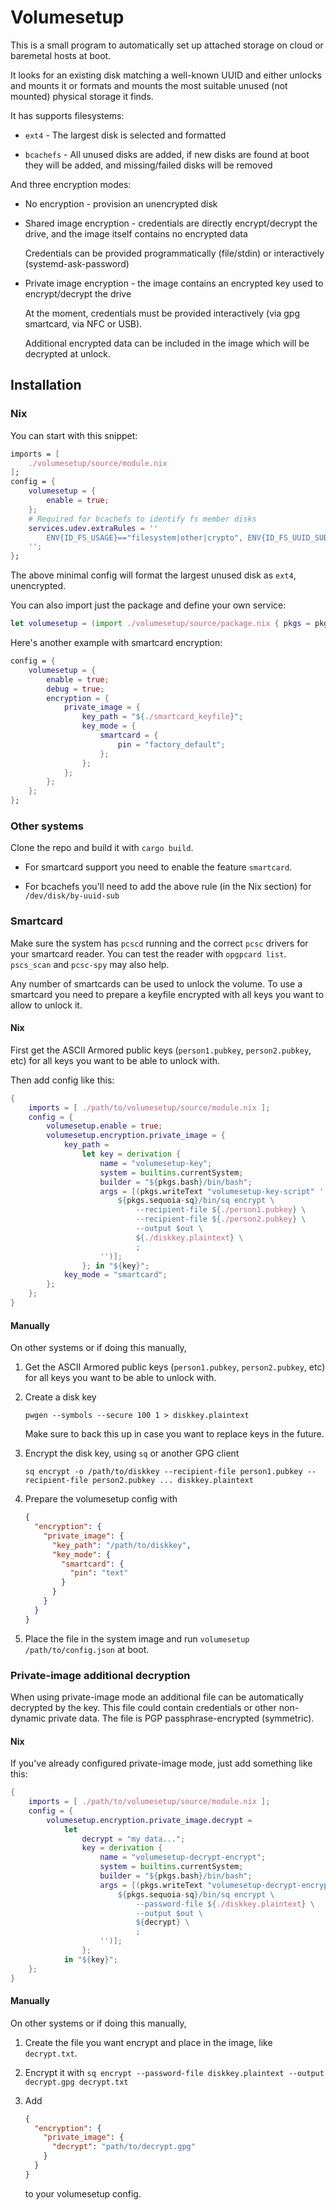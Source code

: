 # Volumesetup

This is a small program to automatically set up attached storage on cloud or baremetal hosts at boot.

It looks for an existing disk matching a well-known UUID and either unlocks and mounts it or formats and mounts the most suitable unused (not mounted) physical storage it finds.

It has supports filesystems:

- `ext4` - The largest disk is selected and formatted

- `bcachefs` - All unused disks are added, if new disks are found at boot they will be added, and missing/failed disks will be removed

And three encryption modes:

- No encryption - provision an unencrypted disk

- Shared image encryption - credentials are directly encrypt/decrypt the drive, and the image itself contains no encrypted data

  Credentials can be provided programmatically (file/stdin) or interactively (systemd-ask-password)

- Private image encryption - the image contains an encrypted key used to encrypt/decrypt the drive

  At the moment, credentials must be provided interactively (via gpg smartcard, via NFC or USB).

  Additional encrypted data can be included in the image which will be decrypted at unlock.

## Installation

### Nix

You can start with this snippet:

```nix
imports = [
    ./volumesetup/source/module.nix
];
config = {
    volumesetup = {
        enable = true;
    };
    # Required for bcachefs to identify fs member disks
    services.udev.extraRules = ''
        ENV{ID_FS_USAGE}=="filesystem|other|crypto", ENV{ID_FS_UUID_SUB_ENC}=="?*", SYMLINK+="disk/by-uuid-sub/$env{ID_FS_UUID_SUB_ENC}"
    '';
};
```

The above minimal config will format the largest unused disk as `ext4`, unencrypted.

You can also import just the package and define your own service:

```nix
let volumesetup = (import ./volumesetup/source/package.nix { pkgs = pkgs; }); in "${volumesetup}/bin/volumesetup ..."
```

Here's another example with smartcard encryption:

```nix
config = {
    volumesetup = {
        enable = true;
        debug = true;
        encryption = {
            private_image = {
                key_path = "${./smartcard_keyfile}";
                key_mode = {
                    smartcard = {
                        pin = "factory_default";
                    };
                };
            };
        };
    };
};
```

### Other systems

Clone the repo and build it with `cargo build`.

- For smartcard support you need to enable the feature `smartcard`.

- For bcachefs you'll need to add the above rule (in the Nix section) for `/dev/disk/by-uuid-sub`

### Smartcard

Make sure the system has `pcscd` running and the correct `pcsc` drivers for your smartcard reader. You can test the reader with `opgpcard list`. `pscs_scan` and `pcsc-spy` may also help.

Any number of smartcards can be used to unlock the volume. To use a smartcard you need to prepare a keyfile encrypted with all keys you want to allow to unlock it.

#### Nix

First get the ASCII Armored public keys (`person1.pubkey`, `person2.pubkey`, etc) for all keys you want to be able to unlock with.

Then add config like this:

```nix
{
    imports = [ ./path/to/volumesetup/source/module.nix ];
    config = {
        volumesetup.enable = true;
        volumesetup.encryption.private_image = {
            key_path =
                let key = derivation {
                    name = "volumesetup-key";
                    system = builtins.currentSystem;
                    builder = "${pkgs.bash}/bin/bash";
                    args = [(pkgs.writeText "volumesetup-key-script" ''
                        ${pkgs.sequoia-sq}/bin/sq encrypt \
                            --recipient-file ${./person1.pubkey} \
                            --recipient-file ${./person2.pubkey} \
                            --output $out \
                            ${./diskkey.plaintext} \
                            ;
                    '')];
                }; in "${key}";
            key_mode = "smartcard";
        };
    };
}
```

#### Manually

On other systems or if doing this manually,

1. Get the ASCII Armored public keys (`person1.pubkey`, `person2.pubkey`, etc) for all keys you want to be able to unlock with.

2. Create a disk key

   ```
   pwgen --symbols --secure 100 1 > diskkey.plaintext
   ```

   Make sure to back this up in case you want to replace keys in the future.

3. Encrypt the disk key, using `sq` or another GPG client

   ```
   sq encrypt -o /path/to/diskkey --recipient-file person1.pubkey --recipient-file person2.pubkey ... diskkey.plaintext
   ```

4. Prepare the volumesetup config with

   ```json
   {
     "encryption": {
       "private_image": {
         "key_path": "/path/to/diskkey",
         "key_mode": {
           "smartcard": {
             "pin": "text"
           }
         }
       }
     }
   }
   ```

5. Place the file in the system image and run `volumesetup /path/to/config.json` at boot.

### Private-image additional decryption

When using private-image mode an additional file can be automatically decrypted by the key. This file could contain credentials or other non-dynamic private data. The file is PGP passphrase-encrypted (symmetric).

#### Nix

If you've already configured private-image mode, just add something like this:

```nix
{
    imports = [ ./path/to/volumesetup/source/module.nix ];
    config = {
        volumesetup.encryption.private_image.decrypt =
            let
                decrypt = "my data...";
                key = derivation {
                    name = "volumesetup-decrypt-encrypt";
                    system = builtins.currentSystem;
                    builder = "${pkgs.bash}/bin/bash";
                    args = [(pkgs.writeText "volumesetup-decrypt-encrypt-script" ''
                        ${pkgs.sequoia-sq}/bin/sq encrypt \
                            --password-file ${./diskkey.plaintext} \
                            --output $out \
                            ${decrypt} \
                            ;
                    '')];
                };
            in "${key}";
    };
}
```

#### Manually

On other systems or if doing this manually,

1. Create the file you want encrypt and place in the image, like `decrypt.txt`.

2. Encrypt it with `sq encrypt --password-file diskkey.plaintext --output decrypt.gpg decrypt.txt`

3. Add

   ```json
   {
     "encryption": {
       "private_image": {
         "decrypt": "path/to/decrypt.gpg"
       }
     }
   }
   ```

   to your volumesetup config.
